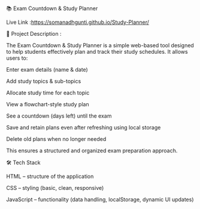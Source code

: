 📚 Exam Countdown & Study Planner

Live Link :https://somanadhgunti.github.io/Study-Planner/


📖 Project Description :

The Exam Countdown & Study Planner is a simple web-based tool designed to help students effectively plan and track their study schedules.
It allows users to:

Enter exam details (name & date)

Add study topics & sub-topics

Allocate study time for each topic

View a flowchart-style study plan

See a countdown (days left) until the exam

Save and retain plans even after refreshing using local storage

Delete old plans when no longer needed

This ensures a structured and organized exam preparation approach.

🛠️ Tech Stack

HTML – structure of the application

CSS – styling (basic, clean, responsive)

JavaScript – functionality (data handling, localStorage, dynamic UI updates)

